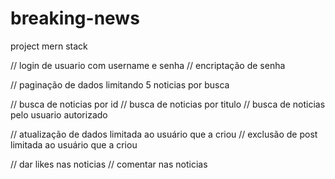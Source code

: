 # breaking-news
project mern stack

// login de usuario com username e senha
// encriptação de senha

// paginação de dados limitando 5 noticias por busca

// busca de noticias por id
// busca de noticias por titulo
// busca de noticias pelo usuario autorizado

// atualização de dados limitada ao usuário que a criou
// exclusão de post limitada ao usuário que a criou

// dar likes nas noticias
// comentar nas noticias 